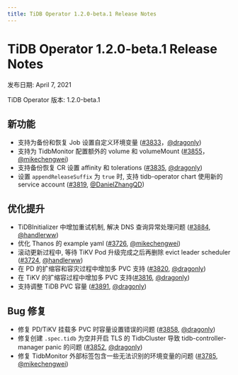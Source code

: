 ```yaml
---
title: TiDB Operator 1.2.0-beta.1 Release Notes
---
```


# TiDB Operator 1.2.0-beta.1 Release Notes

发布日期: April 7, 2021

TiDB Operator 版本: 1.2.0-beta.1

## 新功能

- 支持为备份和恢复 Job 设置自定义环境变量 ([#3833](https://github.com/pingcap/tidb-operator/pull/3833)，[@dragonly](https://github.com/dragonly))
- 支持为 TidbMonitor 配置额外的 volume 和 volumeMount ([#3855](https://github.com/pingcap/tidb-operator/pull/3855)，[@mikechengwei](https://github.com/mikechengwei))
- 支持备份恢复 CR 设置 affinity 和 tolerations ([#3835](https://github.com/pingcap/tidb-operator/pull/3835), [@dragonly](https://github.com/dragonly))
- 设置 `appendReleaseSuffix` 为 `true` 时, 支持 tidb-operator chart 使用新的 service account ([#3819](https://github.com/pingcap/tidb-operator/pull/3819), [@DanielZhangQD](https://github.com/DanielZhangQD))

## 优化提升

- TiDBInitializer 中增加重试机制, 解决 DNS 查询异常处理问题 ([#3884](https://github.com/pingcap/tidb-operator/pull/3884), [@handlerww](https://github.com/handlerww))
- 优化 Thanos 的 example yaml ([#3726](https://github.com/pingcap/tidb-operator/pull/3726), [@mikechengwei](https://github.com/mikechengwei))
- 滚动更新过程中, 等待 TiKV Pod 升级完成之后再删除 evict leader scheduler  ([#3724](https://github.com/pingcap/tidb-operator/pull/3724), [@handlerww](https://github.com/handlerww))
- 在 PD 的扩缩容和容灾过程中增加多 PVC 支持 ([#3820](https://github.com/pingcap/tidb-operator/pull/3820), [@dragonly](https://github.com/dragonly))
- 在 TiKV 的扩缩容过程中增加多 PVC 支持([#3816](https://github.com/pingcap/tidb-operator/pull/3816), [@dragonly](https://github.com/dragonly))
- 支持调整 TiDB PVC 容量 ([#3891](https://github.com/pingcap/tidb-operator/pull/3891), [@dragonly](https://github.com/dragonly))

## Bug 修复

- 修复 PD/TiKV 挂载多 PVC 时容量设置错误的问题 ([#3858](https://github.com/pingcap/tidb-operator/pull/3858), [@dragonly](https://github.com/dragonly))
- 修复创建 `.spec.tidb` 为空并开启 TLS 的 TidbCluster 导致 tidb-controller-manager panic 的问题 ([#3852](https://github.com/pingcap/tidb-operator/pull/3852), [@dragonly](https://github.com/dragonly))
- 修复 TidbMonitor 外部标签包含一些无法识别的环境变量的问题 ([#3785](https://github.com/pingcap/tidb-operator/pull/3785), [@mikechengwei](https://github.com/mikechengwei))
